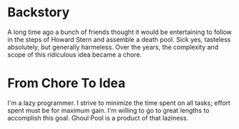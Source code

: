 Backstory
=========

A long time ago a bunch of friends thought it would be entertaining to follow in the steps of Howard Stern and assemble a death pool. Sick yes, tasteless absolutely, but generally harmeless. Over the years, the complexity and scope of this ridiculous idea became a chore.

From Chore To Idea
==================

I'm a lazy programmer. I strive to minimize the time spent on all tasks; effort spent must be for maximum gain. I'm willing to go to great lengths to accomplish this goal. Ghoul Pool is a product of that laziness.